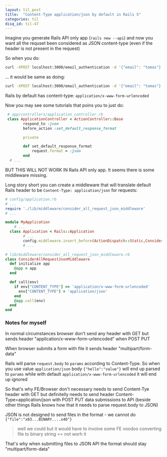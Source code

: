 ```yaml
---
layout: til_post
title:  "Content-Type application/json by default in Rails 5"
categories: til
disq_id: til-47
---
```


Imagine you generate Rails API only app (`rails new --api`) and now you want all the requset
been considered as JSON content-type (even if the header is not present in the request)

So when you do:


```bash
curl -XPOST localhost:3000/email_authentication -d '{"email": "tomas"}'
```

... it would be same as doing:

```bash
curl -XPOST localhost:3000/email_authentication -d '{"email": "tomas"}' -H 'Content-Type: application/json'
```

Rails by default has content-type: `application/x-www-form-urlencoded`


Now you may see some tutorials that poins you to just do:


```ruby
 # app/controllers/application_controller.rb
 class ApplicationController < ActionController::Base
		respond_to :json
		before_action :set_default_response_format

		private

		def set_default_response_format
			request.format = :json
		end
  # ...
```

BUT THIS WILL NOT WORK IN Rails API only app. It seems there is some middleware missing.

Long story short you can create a middleware that will translate default Rails header
to be `Content-Type: application/json` for requests:



```ruby
# config/application.rb
# ...
require './lib/middleware/consider_all_request_json_middleware'
# ...

module MyApplication
	# ...
  class Application < Rails::Application
		# ...
		config.middleware.insert_before(ActionDispatch::Static,ConsiderAllRequestJsonMiddleware)
		# ...
```

```ruby
# lib/middleware/consider_all_request_json_middleware.rb
class ConsiderAllRequestJsonMiddleware
  def initialize app
    @app = app
  end

  def call(env)
    if env["CONTENT_TYPE"] == 'application/x-www-form-urlencoded'
      env["CONTENT_TYPE"] = 'application/json'
    end
    @app.call(env)
  end
end
```



### Notes for myself


In normal circumstances browser don't send any header with GET
but sends header "application/x-www-form-urlencoded" when POST PUT

When browser submits a form with file it sends  header "multipart/form-data"


Rails will parse `request.body` to `params` according to Content-Type.
So when you use value `application/json` body `{"hello":"value"}` will end up parsed
to `params` while with default `application/x-www-form-urlencoded` it
will end up ignored

So that's why FE/Browser don't necessary needs to send Content-Tye header with GET but definitelly needs to send header Content-Type=application/json with POST PUT data submissions to API (beside other things Rails  knows how that it needs to parse  request.body to JSON)

JSON is not designed to send files in the format  - we cannot do `{"file":"x03...BINARY....x4O"}`

> well we could but it would have to involve  some FE voodoo converting file to binary string == not worh it

That's why when submitting files to JSON API the format should stay "multipart/form-data"
